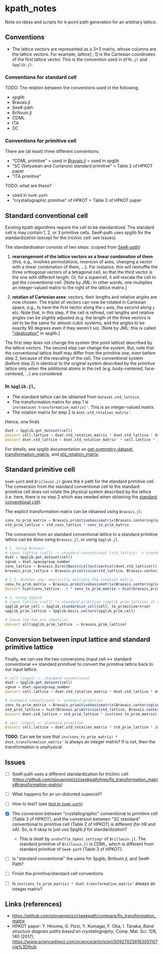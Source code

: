 # kpath_notes
Note on ideas and scripts for k-point path generation for an arbitrary lattice.

## Conventions
* The lattice vectors are represented as a 3\*3 matrix, whose columns are the lattice vectors. For example, lattice[:, 1] is the Cartesian coordinates of the first lattice vector. This is the convention used in `DFTK.jl` and `Spglib.jl`.

### Conventions for standard cell
TODO: The relation between the conventions used in the following.
* spglib
* Bravais.jl
* SeeK-path
* Brillouin.jl
* CDML
* ITA
* SC

### Conventions for primitive cell
There are (at least) three different conventions.
* "CDML primitive" = used in [Bravais.jl](https://thchr.github.io/Crystalline.jl/dev/bravais/#Bravais.primitivebasismatrix) = used in spglib
* "SC (Setyawan and Curtarolo) standard primitive" = Table 2 of HPKOT paper
* "ITA primitive"

TODO: what are these?
* used in `SeeK-path`
* "crystallographic primitive" of HPKOT = Table 3 of HPKOT paper


## Standard conventional cell
Existing kpath algorithms require the cell to be standardized. The standard cell is may contain 1, 2, or 3 primitive cells. SeeK-path uses spglib for the standardization (except for the tricilnic cell: see Issues).

The standardisation consists of two steps: (copied from [SeeK-path](https://github.com/giovannipizzi/seekpath/compare/fix_transformation_matrix))

1. **rearrangement of the lattice vectors as a linear combination of them** (this, e.g., involves permutations, inversion of axes, changing a vector with a linear combination of them, ...). For instance, this will reshuffle the three orthogonal vectors of a tetragonal cell, so that the third vector is the one with different length. Or, for a supercell, it will rescale the cell to get the conventional cell. \[Note by JML: In other words, one multiplies an integer-valued matrix to the right of the lattice matrix.\]

2. **rotation of Cartesian axes**: vectors, their lengths and relative angles are now chosen. The triplet of vectors can now be rotated in Cartesian space, e.g., to have the first vector along the ``x`` axis, the second along ``y`` etc. Note that, in this step, if the cell is refined, cell lengths and relative angles can be slightly adjusted (e.g. the length of the three vectors is set to be the same for almost-cubic systems, and the angles to be exactly 90 degrees even if they weren't so). \[Note by JML: this is called ["idealization"](https://spglib.github.io/spglib/definition.html#def-idealize-cell) in spglib.\]

The first step does not change the system (the point lattice) described by the lattice vectors. The second step can change the system.
But, note that the conventional lattice itself may differ from the primitive one, even before step 2, because of the rescaling of the cell. The conventional system (before step 2) is identical to the original system described by the primitive lattice only when the additional atoms in the cell (e.g. body-centered, face-centered, ...) are considered.

### In `Spglib.jl`,
* The standard lattice can be obtained from `dataset.std_lattice`.
* The transformation matrix for step 1 is `inv(dataset.transformation_matrix)'`. This is an integer-valued matrix.
* The rotation matrix for step 2 is `dset.std_rotation_matrix'`.

Hence, one finds
```julia
dset = Spglib.get_dataset(cell)
@assert cell.lattice ≈ dset.std_rotation_matrix * dset.std_lattice * dset.transformation_matrix' # true
@assert dset.std_lattice ≈ dset.std_rotation_matrix' * cell.lattice * inv(dset.transformation_matrix)' # true
```

For details, see spglib documentation on  [get-symmetry-dataset](https://spglib.github.io/spglib/python-spglib.html#get-symmetry-dataset), [transformation_matrix](https://spglib.github.io/spglib/dataset.html#dataset-origin-shift-and-transformation), and [std_rotation_matrix](https://spglib.github.io/spglib/dataset.html#std-rotation-matrix).

## Standard primitive cell
`SeeK-path` and `Brillouin.jl` gives the k path for the standard primitive cell.
The conversion from the standard conventional cell to the standard primitive cell does not rotate the physical system described by the lattice (i.e. here, there is no step 2 which was needed when obtaining the [standard conventional cell](#standard-conventional-cell)).

The explicit transformation matrix can be obtained using `Bravais.jl`:
```julia
conv_to_prim_matrix = Bravais.primitivebasismatrix(Bravais.centering(sgnum, 3))
std_prim_lattice = std_conv_lattice * conv_to_prim_matrix
```

The conversion from an standard conventional lattice to a standard primitive lattice can be done using `Bravais.jl`, or using `Spglib.jl`.

```julia
# 1. Using Bravais
# input lattice (cell) -> standard conventional (std_lattice) -> standard primitive (bravais_prim_lattice)
dset = Spglib.get_dataset(cell)
sgnum = dset.spacegroup_number
conv_lattice = Bravais.DirectBasis(collect(eachcol(dset.std_lattice)))
bravais_prim_lattice = Bravais.primitivize(std_lattice, Bravais.centering(sgnum, 3))

# 1-2. Another way: explicitly multiply the rotation matrix
conv_to_prim_matrix = Bravais.primitivebasismatrix(Bravais.centering(sgnum, 3))
@assert hcat(conv_lattice...) * conv_to_prim_matrix ≈ hcat(bravais_prim_lattice...)

# 2. Using Spglib
# input lattice (cell) -> standard primitive (spglib_prim_lattice) at once
spglib_prim_cell = Spglib.standardize_cell(cell, to_primitive=true)
spglib_prim_lattice = Spglib.basis_vectors(spglib_prim_cell)

# Check the two are identical
@assert all(spglib_prim_lattice .≈ bravais_prim_lattice)
```

## Conversion between input lattice and standard primitive lattice
Finally, we can use the two conversions (input cell <-> standard conventional <-> standard primitive) to convert the primitive lattice back to our input lattice.
```julia
# cell (input) <- standard conventional
dset = Spglib.get_dataset(cell)
sgnum = dset.spacegroup_number
@assert cell.lattice ≈ dset.std_rotation_matrix * dset.std_lattice * dset.transformation_matrix'

# standard conventional <- standard primitive
conv_to_prim_matrix = Bravais.primitivebasismatrix(Bravais.centering(sgnum, 3))
std_prim_lattice = hcat(Bravais.primitivize(std_lattice, Bravais.centering(sgnum, 3))...)
@assert dset.std_lattice ≈ std_prim_lattice * inv(conv_to_prim_matrix)

# cell (input) <- standard primitive
@assert cell.lattice ≈ dset.std_rotation_matrix * std_prim_lattice * inv(conv_to_prim_matrix) * dset.transformation_matrix'
```

**TODO**: Can we be sure that `inv(conv_to_prim_matrix) * dset.transformation_matrix'` is always an integer matrix? If is not, then the transformation is unphysical.

## Issues
- [ ] SeeK-path uses a different standardization for triclinic cell (https://github.com/giovannipizzi/seekpath/tree/fix_transformation_matrix#transformation-matrix)
- [ ] What happens for an un-distorted supercell?
- [ ] How to test? (see [test in `SeeK-path`](https://github.com/giovannipizzi/seekpath/blob/7bb5a3c400dcfd2b1e8f17c636e482f776845ced/seekpath/test_paths_hpkot.py))
- [x] The conversion between "crystallographic" conventional to primitive cell (Table 3 of HPKOT), and the conversion between "SC standard" conventional to primitive cell (Table 2 of HPKOT) is different (for hR and oA). So, is it okay to just use Spglib.jl for standardization?
  * This is dealt by `unshuffle_hpkot_setting!` of `Brillouin.jl`. The standard primitive of `Brillouin.jl` is CDML, which is different from standard primitive of `SeeK-path` (Table 3 of HPKOT).
- [ ] Is "standard conventional" the same for Spglib, Brillouin.jl, and SeeK-Path?
- [ ] Finish the primitive/standard cell conventions
- [ ] Is `inv(conv_to_prim_matrix) * dset.transformation_matrix'` always an integer matrix?


## Links (references)
* https://github.com/giovannipizzi/seekpath/compare/fix_transformation_matrix
* HPKOT paper: Y. Hinuma, G. Pizzi, Y. Kumagai, F. Oba, I. Tanaka, *Band structure diagram paths based on crystallography*, Comp. Mat. Sci. 128, 140 (2017), https://www.sciencedirect.com/science/article/pii/S0927025616305110?via%3Dihub
